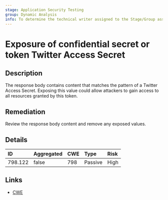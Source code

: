 ```yaml
---
stage: Application Security Testing
group: Dynamic Analysis
info: To determine the technical writer assigned to the Stage/Group associated with this page, see https://handbook.gitlab.com/handbook/product/ux/technical-writing/#assignments
---
```


# Exposure of confidential secret or token Twitter Access Secret

## Description

The response body contains content that matches the pattern of a Twitter Access Secret.
Exposing this value could allow attackers to gain access to all resources granted by this token.

## Remediation

Review the response body content and remove any exposed values.

## Details

| ID | Aggregated | CWE | Type | Risk |
|:---|:--------|:--------|:--------|:--------|
| 798.122 | false | 798 | Passive | High |

## Links

- [CWE](https://cwe.mitre.org/data/definitions/798.html)
